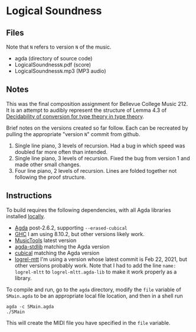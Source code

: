 # Logical Soundness

## Files

Note that `N` refers to version `N` of the music.

* agda (directory of source code)
* LogicalSoundness`N`.pdf (score)
* LogicalSoundness`N`.mp3 (MP3 audio)

## Notes

This was the final composition assignment for Bellevue College Music
212. It is an attempt to audibly represent the structure of Lemma 4.3 of
[Decidability of conversion for type theory in type theory](https://dl.acm.org/doi/10.1145/3158111).


Brief notes on the versions created so far follow. Each can be recreated by pulling the appropriate
"version `N`" commit from github.

1. Single line piano, 3 levels of recursion. Had a bug in which speed was doubled far more often than intended.
2. Single line piano, 3 levels of recursion. Fixed the bug from version 1 and made other small changes.
3. Four line piano, 2 levels of recursion. Lines are folded together not following the proof structure.

## Instructions

To build requires the following dependencies, with all Agda libraries installed
[locally](https://agda.readthedocs.io/en/latest/tools/package-system.html).
* [Agda](https://github.com/agda/agda) post-2.6.2, supporting `--erased-cubical`
* [GHC](https://www.haskell.org/ghc/) I am using 8.10.2, but other versions likely work.
* [MusicTools](https://github.com/halfaya/MusicTools) latest version
* [agda-stdlib](https://github.com/agda/agda-stdlib) matching the Agda version
* [cubical](https://github.com/agda/cubical) matching the Agda version
* [logrel-mtt](https://github.com/mr-ohman/logrel-mltt) I'm using a version whose latest commit is Feb 22, 2021, but
  other versions probably work. Note that I had to add the line `name: logrel-mltt` to `logrel-mltt.agda-lib` to
  make it work properly as a library.

To compile and run, go to the `agda` directory,
modify the `file` variable of `SMain.agda` to be an appropriate local file location, and then in a shell run
```
agda -c SMain.agda
./SMain
```
This will create the MIDI file you have specified in the `file` variable.
